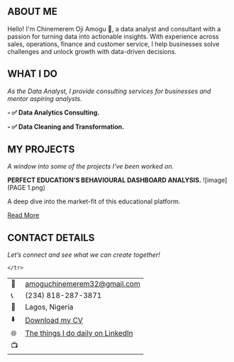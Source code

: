 ## ABOUT ME
Hello! I'm Chinemerem Oji Amogu 👴, a data analyst and consultant with a passion for turning data into actionable insights. With experience across sales, operations, finance and customer service, I help businesses solve challenges and unlock growth with data-driven decisions.


## WHAT I DO

*As the Data Analyst, I provide consulting services for businesses and mentor aspiring analysts.*

**- ✅ Data Analytics Consulting.** 

**- ✅ Data Cleaning and Transformation.**

## MY PROJECTS 

*A window into some of the projects I've been worked on.*

**PERFECT EDUCATION’S BEHAVIOURAL DASHBOARD ANALYSIS.**
![image](PAGE 1.png)

A deep dive into the market-fit of this educational platform.


[Read More](https://medium.com/@AmoguChinemeremOji/perfect-educations-behavioural-dashboard-analysis-47f5203fa5d6)


## CONTACT DETAILS

*Let’s connect and see what we can create together!*
<table>
  <tbody>
    <tr>
      <td>📧</td>
      <td><a href="mailto:amoguchinemerem32@gmail.com">amoguchinemerem32@gmail.com</a></td>
    </tr>
    <tr>
      <td>📞</td>
      <td>(234) 818-287-3871</td>
    </tr>
    <tr>
      <td>📍</td>
      <td>Lagos, Nigeria</td>
    </tr>
    <tr>
      <td>⬇️</td>
      <td><a href="https://etuk123456.github.io/portfolio1/docs/Profile.pdf">Download my CV</a></td>
    </tr>
    <tr>
      <td>🌐</td>
      <td><a href="www.linkedin.com/in/chinemerem-amogu-b001b8215">The things I do daily on LinkedIn</a></td>
    </tr>
    <tr>
      <td>📺</td>
    
    </tr>
  </tbody>
</table>
